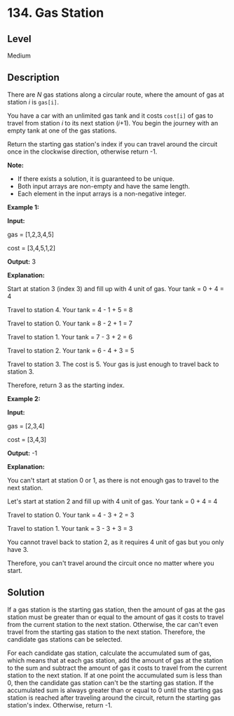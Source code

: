 # 134. Gas Station
## Level
Medium

## Description
There are *N* gas stations along a circular route, where the amount of gas at station *i* is `gas[i]`.

You have a car with an unlimited gas tank and it costs `cost[i]` of gas to travel from station *i* to its next station (*i*+1). You begin the journey with an empty tank at one of the gas stations.

Return the starting gas station's index if you can travel around the circuit once in the clockwise direction, otherwise return -1.

**Note:**

* If there exists a solution, it is guaranteed to be unique.
* Both input arrays are non-empty and have the same length.
* Each element in the input arrays is a non-negative integer.

**Example 1:**

**Input:**

gas  = [1,2,3,4,5]

cost = [3,4,5,1,2]

**Output:** 3

**Explanation:**

Start at station 3 (index 3) and fill up with 4 unit of gas. Your tank = 0 + 4 = 4

Travel to station 4. Your tank = 4 - 1 + 5 = 8

Travel to station 0. Your tank = 8 - 2 + 1 = 7

Travel to station 1. Your tank = 7 - 3 + 2 = 6

Travel to station 2. Your tank = 6 - 4 + 3 = 5

Travel to station 3. The cost is 5. Your gas is just enough to travel back to station 3.

Therefore, return 3 as the starting index.

**Example 2:**

**Input:**

gas  = [2,3,4]

cost = [3,4,3]

**Output:** -1

**Explanation:**

You can't start at station 0 or 1, as there is not enough gas to travel to the next station.

Let's start at station 2 and fill up with 4 unit of gas. Your tank = 0 + 4 = 4

Travel to station 0. Your tank = 4 - 3 + 2 = 3

Travel to station 1. Your tank = 3 - 3 + 3 = 3

You cannot travel back to station 2, as it requires 4 unit of gas but you only have 3.

Therefore, you can't travel around the circuit once no matter where you start.

## Solution
If a gas station is the starting gas station, then the amount of gas at the gas station must be greater than or equal to the amount of gas it costs to travel from the current station to the next station. Otherwise, the car can't even travel from the starting gas station to the next station. Therefore, the candidate gas stations can be selected.

For each candidate gas station, calculate the accumulated sum of gas, which means that at each gas station, add the amount of gas at the station to the sum and subtract the amount of gas it costs to travel from the current station to the next station. If at one point the accumulated sum is less than 0, then the candidate gas station can't be the starting gas station. If the accumulated sum is always greater than or equal to 0 until the starting gas station is reached after traveling around the circuit, return the starting gas station's index. Otherwise, return -1.
